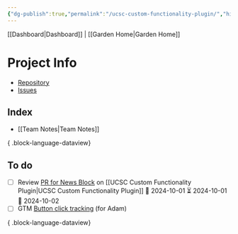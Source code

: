```yaml
---
{"dg-publish":true,"permalink":"/ucsc-custom-functionality-plugin/","hide":true,"tags":["work","WordPress"],"noteIcon":"1","created":"2024-09-16T18:28:50.558-07:00","updated":"2024-10-03T11:55:46.659-07:00"}
---
```


[[Dashboard\|Dashboard]] | [[Garden Home\|Garden Home]] 

# Project Info
- [Repository](https://github.com/ucsc/ucsc-custom-functionality)
- [Issues](https://github.com/ucsc/ucsc-custom-functionality/issues)
## Index
- [[Team Notes\|Team Notes]]

{ .block-language-dataview}

## To do

- [ ] Review [PR for News Block](https://github.com/ucsc/ucsc-custom-functionality/pull/30) on [[UCSC Custom Functionality Plugin\|UCSC Custom Functionality Plugin]] 🛫 2024-10-01 ⏳ 2024-10-01 📅 2024-10-02
- [ ] GTM [Button click tracking](https://usefathom.com/learn/track-button-clicks-google-analytics) (for Adam)

{ .block-language-dataview}